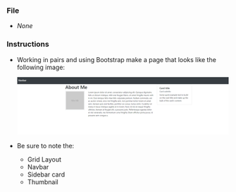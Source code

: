 ### File

- _None_

### Instructions

- Working in pairs and using Bootstrap make a page that looks like the following image:

  ![Card-layout design](card-layout.png)

- Be sure to note the:
  - Grid Layout
  - Navbar
  - Sidebar card
  - Thumbnail
